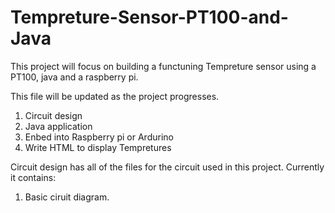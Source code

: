 # Tempreture-Sensor-PT100-and-Java
This project will focus on building a functuning Tempreture sensor using a PT100, java and a raspberry pi.

This file will be updated as the project progresses.


1. Circuit design 
2. Java application
3. Enbed into Raspberry pi or Ardurino
4. Write HTML to display Tempretures


Circuit design has all of the files for the circuit used in this project. Currently it contains:
1. Basic ciruit diagram.
